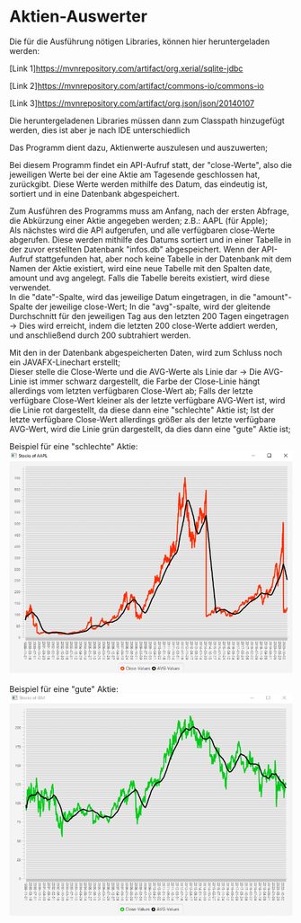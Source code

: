 <h1>Aktien-Auswerter</h1>

Die für die Ausführung nötigen Libraries, können hier heruntergeladen werden:

[Link 1]https://mvnrepository.com/artifact/org.xerial/sqlite-jdbc

[Link 2]https://mvnrepository.com/artifact/commons-io/commons-io

[Link 3]https://mvnrepository.com/artifact/org.json/json/20140107

Die heruntergeladenen Libraries müssen dann zum Classpath hinzugefügt werden, dies ist aber je nach IDE unterschiedlich

Das Programm dient dazu, Aktienwerte auszulesen und auszuwerten;

Bei diesem Programm findet ein API-Aufruf statt, der "close-Werte", also die jeweiligen Werte bei der eine Aktie am Tagesende geschlossen hat, zurückgibt.
Diese Werte werden mithilfe des Datum, das eindeutig ist, sortiert und in eine Datenbank abgespeichert. 

Zum Ausführen des Programms muss am Anfang, nach der ersten Abfrage, die Abkürzung einer Aktie angegeben werden; z.B.: AAPL (für Apple); <br>
Als nächstes wird die API aufgerufen, und alle verfügbaren close-Werte abgerufen. 
Diese werden mithilfe des Datums sortiert und in einer Tabelle in der zuvor erstellten Datenbank "infos.db" abgespeichert. Wenn der API-Aufruf stattgefunden hat, 
aber noch keine Tabelle in der Datenbank mit dem Namen der Aktie existiert, wird eine neue Tabelle mit den Spalten date, amount und avg angelegt. 
Falls die Tabelle bereits existiert, wird diese verwendet. <br>
In die "date"-Spalte, wird das jeweilige Datum eingetragen, in die "amount"-Spalte der jeweilige close-Wert;
In die "avg"-spalte, wird der gleitende Durchschnitt für den jeweiligen Tag aus den letzten 200 Tagen eingetragen -> Dies wird erreicht, indem die letzten 200 close-Werte addiert werden, und anschließend durch 200 subtrahiert werden. 

Mit den in der Datenbank abgespeicherten Daten, wird zum Schluss noch ein JAVAFX-Linechart erstellt;<br>
Dieser stelle die Close-Werte und die AVG-Werte als Linie dar -> Die AVG-Linie ist immer schwarz dargestellt, die Farbe der Close-Linie hängt allerdings vom letzten verfügbaren Close-Wert ab;
Falls der letzte verfügbare Close-Wert kleiner als der letzte verfügbare AVG-Wert ist, wird die Linie rot dargestellt, da diese dann eine "schlechte" Aktie ist;
Ist der letzte verfügbare Close-Wert allerdings größer als der letzte verfügbare AVG-Wert, wird die Linie grün dargestellt, da dies dann eine "gute" Aktie ist;

Beispiel für eine "schlechte" Aktie:
<img src = "https://github.com/Nnnoooaaahhhh/4AHW_SWP_HUEs/blob/master/StockMarketProject/exampleRed.PNG">
<br><br>
Beispiel für eine "gute" Aktie:
<img src = "https://github.com/Nnnoooaaahhhh/4AHW_SWP_HUEs/blob/master/StockMarketProject/exampleGreen.PNG">
